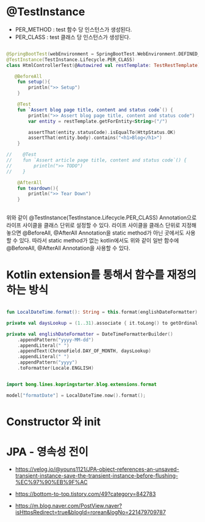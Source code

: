# @TestInstance
- PER_METHOD : test 함수 당 인스턴스가 생성된다.
- PER_CLASS : test 클래스 당 인스턴스가 생성된다.

```kotlin

@SpringBootTest(webEnvironment = SpringBootTest.WebEnvironment.DEFINED_PORT)
@TestInstance(TestInstance.Lifecycle.PER_CLASS)
class HtmlControllerTest(@Autowired val restTemplate: TestRestTemplate) {

   @BeforeAll
    fun setup(){
        println(">> Setup")
    }

    @Test
    fun `Assert blog page title, content and status code`() {
        println(">> Assert blog page title, content and status code")
        var entity = restTemplate.getForEntity<String>("/")

        assertThat(entity.statusCode).isEqualTo(HttpStatus.OK)
        assertThat(entity.body).contains("<h1>Blog</h1>")
    }

//    @Test
//    fun `Assert article page title, content and status code`() {
//        println(">> TODO")
//    }

    @AfterAll
    fun teardown(){
        println(">> Tear Down")
    }
    
```

위와 같이 @TestInstance(TestInstance.Lifecycle.PER_CLASS) Annotation으로 라이프 사이클을 클래스 단위로 설정할 수 있다.
라이프 사이클을 클래스 단위로 지정해 놓으면 @BeforeAll, @AfterAll Annotation을 static method가 아닌 곳에서도 사용할 수 있다.
따라서 static method가 없는 kotlin에서도 위와 같이 일반 함수에 @BeforeAll, @AfterAll Annotation을 사용할 수 있다.

# Kotlin extension를 통해서 함수를 재정의 하는 방식 

```kotlin

fun LocalDateTime.format(): String = this.format(englishDateFormatter)

private val daysLookup = (1..31).associate { it.toLong() to getOrdinal(it) }

private val englishDateFormatter = DateTimeFormatterBuilder()
    .appendPattern("yyyy-MM-dd")
    .appendLiteral(" ")
    .appendText(ChronoField.DAY_OF_MONTH, daysLookup)
    .appendLiteral(" ")
    .appendPattern("yyyy")
    .toFormatter(Locale.ENGLISH)


import bong.lines.kopringstarter.blog.extensions.format

model["formatDate"] = LocalDateTime.now().format();

```

# Constructor 와 init


# JPA - 영속성 전이

- https://velog.io/@youns1121/JPA-object-references-an-unsaved-transient-instance-save-the-transient-instance-before-flushing-%EC%97%90%EB%9F%AC

- https://bottom-to-top.tistory.com/49?category=842783

- https://m.blog.naver.com/PostView.naver?isHttpsRedirect=true&blogId=rorean&logNo=221479709787